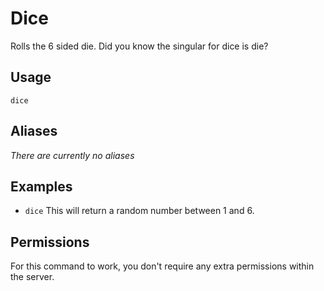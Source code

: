 # Dice
Rolls the 6 sided die. Did you know the singular for dice is die?

## Usage
`dice`

## Aliases
*There are currently no aliases*

## Examples
- `dice` This will return a random number between 1 and 6.

## Permissions
For this command to work, you don't require any extra permissions within the server.